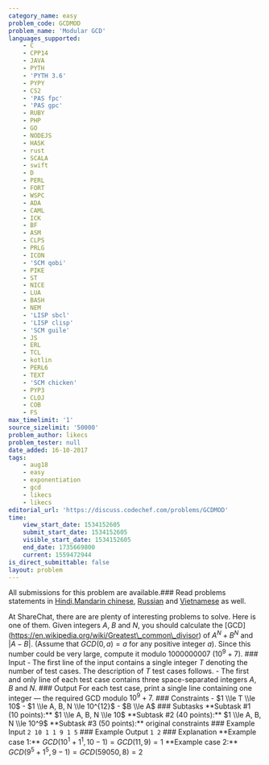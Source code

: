 ```yaml
---
category_name: easy
problem_code: GCDMOD
problem_name: 'Modular GCD'
languages_supported:
    - C
    - CPP14
    - JAVA
    - PYTH
    - 'PYTH 3.6'
    - PYPY
    - CS2
    - 'PAS fpc'
    - 'PAS gpc'
    - RUBY
    - PHP
    - GO
    - NODEJS
    - HASK
    - rust
    - SCALA
    - swift
    - D
    - PERL
    - FORT
    - WSPC
    - ADA
    - CAML
    - ICK
    - BF
    - ASM
    - CLPS
    - PRLG
    - ICON
    - 'SCM qobi'
    - PIKE
    - ST
    - NICE
    - LUA
    - BASH
    - NEM
    - 'LISP sbcl'
    - 'LISP clisp'
    - 'SCM guile'
    - JS
    - ERL
    - TCL
    - kotlin
    - PERL6
    - TEXT
    - 'SCM chicken'
    - PYP3
    - CLOJ
    - COB
    - FS
max_timelimit: '1'
source_sizelimit: '50000'
problem_author: likecs
problem_tester: null
date_added: 16-10-2017
tags:
    - aug18
    - easy
    - exponentiation
    - gcd
    - likecs
    - likecs
editorial_url: 'https://discuss.codechef.com/problems/GCDMOD'
time:
    view_start_date: 1534152605
    submit_start_date: 1534152605
    visible_start_date: 1534152605
    end_date: 1735669800
    current: 1559472944
is_direct_submittable: false
layout: problem
---
```

All submissions for this problem are available.### Read problems statements in [Hindi,](http://www.codechef.com/download/translated/AUG18/hindi/GCDMOD.pdf)[Mandarin chinese](http://www.codechef.com/download/translated/AUG18/mandarin/GCDMOD.pdf), [Russian](http://www.codechef.com/download/translated/AUG18/russian/GCDMOD.pdf) and [Vietnamese](http://www.codechef.com/download/translated/AUG18/vietnamese/GCDMOD.pdf) as well.

At ShareChat, there are are plenty of interesting problems to solve. Here is one of them. Given integers $A$, $B$ and $N$, you should calculate the \[GCD\](https://en.wikipedia.org/wiki/Greatest\_common\_divisor) of $A^N + B^N$ and $|A - B|$. (Assume that $GCD(0, a) = a$ for any positive integer $a$). Since this number could be very large, compute it modulo $1000000007$ ($10^9 + 7$). ### Input - The first line of the input contains a single integer $T$ denoting the number of test cases. The description of $T$ test cases follows. - The first and only line of each test case contains three space-separated integers $A$, $B$ and $N$. ### Output For each test case, print a single line containing one integer — the required GCD modulo $10^9 + 7$. ### Constraints - $1 \\le T \\le 10$ - $1 \\le A, B, N \\le 10^{12}$ - $B \\le A$ ### Subtasks \*\*Subtask #1 (10 points):\*\* $1 \\le A, B, N \\le 10$ \*\*Subtask #2 (40 points):\*\* $1 \\le A, B, N \\le 10^9$ \*\*Subtask #3 (50 points):\*\* original constraints ### Example Input ``` 2 10 1 1 9 1 5 ``` ### Example Output ``` 1 2 ``` ### Explanation \*\*Example case 1:\*\* $GCD(10^1 + 1^1, 10 - 1) = GCD(11, 9) = 1$ \*\*Example case 2:\*\* $GCD(9^5 + 1^5, 9 - 1) = GCD(59050, 8) = 2$
